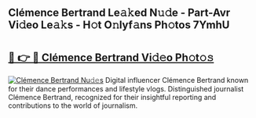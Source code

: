 ## Clémence Bertrand Le𝚊𝚔ed N𝚞𝚍e - Part-Avr Vi𝚍eo Le𝚊𝚔s - H𝚘t O𝚗lyf𝚊ns Ph𝚘tos 7YmhU

# <h2><a href="http://hf5wco.feru.top/?c=Cl%c3%a9mence+Bertrand">🔗 👉 🔴 Clémence Bertrand Vi𝚍𝚎o Ph𝚘t𝚘𝚜</a></h2>

[![Clémence Bertrand Nu𝚍𝚎s](https://i.imgur.com/0TWrTi3.gif)](http://hf5wco.feru.top/?c=Cl%c3%a9mence+Bertrand)
Digital influencer Clémence Bertrand known for their dance performances and lifestyle vlogs. Distinguished journalist Clémence Bertrand, recognized for their insightful reporting and contributions to the world of journalism. 
